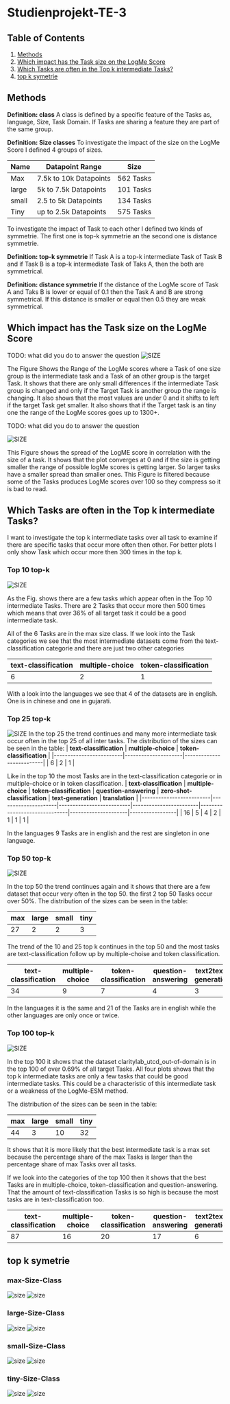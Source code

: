 # Studienprojekt-TE-3

## Table of Contents
1. [Methods](https://github.com/merkdirwas1/Studienprojekt-TE-3/tree/main?tab=readme-ov-file#methods)
2. [Which impact has the Task size on the LogMe Score](https://github.com/merkdirwas1/Studienprojekt-TE-3/tree/main?tab=readme-ov-file#which-impact-has-the-task-size-on-the-logme-score)
3. [Which Tasks are often in the Top k intermediate Tasks?](https://github.com/merkdirwas1/Studienprojekt-TE-3/tree/main?tab=readme-ov-file#which-tasks-are-often-in-the-top-k-intermediate-tasks)
4. [top k symetrie](https://github.com/merkdirwas1/Studienprojekt-TE-3/tree/main?tab=readme-ov-file#top-k-symetrie)

## Methods

**Definition: class**
A class is defined by a specific feature of the Tasks as, language, Size, Task Domain. If Tasks are sharing a feature they are part of the same group. 

**Definition: Size classes**
To investigate the impact of the size on the LogMe Score I defined 4 groups of sizes. 

| **Name** | **Datapoint Range**    | **Size**  |
|----------|------------------------|-----------|
| Max      | 7.5k to 10k Datapoints | 562 Tasks |
| large    | 5k to 7.5k Datapoints  | 101 Tasks |
| small    | 2.5 to 5k Datapoints   | 134 Tasks |
| Tiny     | up to 2.5k Datapoints  | 575 Tasks |

To investigate the impact of Task to each other I defined two kinds of symmetrie. The first one is top-k symmetrie an the second one is distance symmetrie.

**Definition: top-k symmetrie**
If Task A is a top-k intermediate Task of Task B and if Task B is a top-k intermediate Task of Taks A, then the both are symmetrical.

**Definition: distance symmetrie**
If the distance of the LogMe score of Task A and Taks B is lower or equal of 0.1 then the Task A and B are strong symmetrical. If this distance is smaller or equal then 0.5 they are weak symmetrical.

## Which impact has the Task size on the LogMe Score
TODO: what did you do to answer the question
![SIZE](https://github.com/merkdirwas1/Studienprojekt-TE-3/blob/main/images/newplot(8).png)


The Figure Shows the Range of the LogMe scores where a Task of one size group is the intermediate task and a Task of an other group is the target Task. It shows that there are only small differences if the intermediate Task group is changed and only if the Target Task is another group the range is changing. It also shows that the most values are under 0 and it shifts to left if the target Task get smaller. It also shows that if the Target task is an tiny one the range of the LogMe scores goes up to 1300+.

TODO: what did you do to answer the question


![SIZE](https://github.com/merkdirwas1/Studienprojekt-TE-3/blob/main/images/spread-gr%C3%B6%C3%9Fe.png)

This Figure shows the spread of the LogME score in correlation with the size of a task. It shows that the plot converges at 0 and if the size is getting smaller the range of  possible logMe scores is getting larger. So larger tasks have a smaller spread than smaller ones.  This Figure is filtered because some of the Tasks produces LogMe scores over 100 so they compress so it is bad to read. 

## Which Tasks are often in the Top k intermediate Tasks?
I want to investigate the top k intermediate tasks over all task to examine if there are specific tasks that occur more often then other. For better plots I only show Task which occur more then 300 times in the top k.

### Top 10 top-k

![SIZE](https://github.com/merkdirwas1/Studienprojekt-TE-3/blob/main/images/Top%2010.png)

As the Fig. shows there are a few tasks which appear often in the Top 10 intermediate Tasks. There are 2 Tasks that occur more then 500 times which means that over 36% of all target task it could be a good intermediate task.

All of the 6 Tasks are in the max size class.
If we look into the Task categories we see that the most intermediate datasets come from the text-classification categorie  and there are just two other categories 

| **text-classification** | **multiple-choice** | **token-classification** |
|-------------------------|---------------------|--------------------------|
| 6                       | 2                   | 1                        |

With a look into the languages we see that 4 of the datasets are in english. One is in chinese and one in gujarati.
### Top 25 top-k

![SIZE](https://github.com/merkdirwas1/Studienprojekt-TE-3/blob/main/images/Top%2025.png)
In the top 25 the trend continues and many more intermediate task occur often in the top 25 of all inter tasks. 
The distribution of the sizes can be seen in the table: 
| **text-classification** | **multiple-choice** | **token-classification** |
|-------------------------|---------------------|--------------------------|
| 6                       | 2                   | 1                        |

Like in the top 10 the most Tasks are in the text-classification categorie or in multiple-choice or in token classification.
| **text-classification** | **multiple-choice** | **token-classification** | **question-answering** | **zero-shot-classification** | **text-generation** | **translation** |
|-------------------------|---------------------|--------------------------|------------------------|------------------------------|---------------------|-----------------|
| 16                      | 5                   | 4                        | 2                      | 1                            | 1                   | 1               |

In the languages 9 Tasks are in english and the rest are singleton in one language. 

### Top 50 top-k
![SIZE](https://github.com/merkdirwas1/Studienprojekt-TE-3/blob/main/images/Top%2050.png)

In the top 50 the trend continues again and it shows that there are a few dataset that occur very often in the top 50. the first 2 top 50 Tasks occur over 50%.
The distribution of the sizes can be seen in the table: 

| **max** | **large** | **small** | **tiny** |
|---------|-----------|-----------|----------|
| 27      | 2         | 2         | 3        |

The trend of the 10 and 25 top k continues in the top 50 and the most tasks are text-classification follow up by multiple-choise and token classification.

| text-classification | multiple-choice | token-classification | question-answering | text2text-generation | text-generation | translation | zero-shot-classification | text-retrieval | fill-mask |
|---------------------|-----------------|----------------------|--------------------|----------------------|-----------------|-------------|--------------------------|----------------|-----------|
| 34                  | 9               | 7                    | 4                  | 3                    | 2               | 1           | 1                        | 1              | 1         |

In the languages it is the same and 21 of the Tasks are in english while the other languages are only once or twice. 

### Top 100 top-k

![SIZE](https://github.com/merkdirwas1/Studienprojekt-TE-3/blob/main/images/Top%20100.png)


In the top 100 it shows that the dataset claritylab_utcd_out-of-domain is in the top 100 of over 0.69% of all target Tasks. All four plots shows that the top k intermediate tasks are only a few tasks that could be good intermediate tasks. This could be a characteristic of this intermediate task or a weakness of the LogMe-ESM method.

The distribution of the sizes can be seen in the table: 

| **max** | **large** | **small** | **tiny** |
|---------|-----------|-----------|----------|
| 44      | 3         | 10        | 32       |

It shows that it is more likely that the best intermediate task is a max set because the percentage share of the max Tasks is larger than the percentage share of max Tasks over all tasks.

If we look into the categories of the top 100 then it shows that the best Tasks are in multiple-choice, token-classification and question-answering. That the amount of text-classification Tasks is so high is because the most tasks are in text-classification too. 

| **text-classification** | **multiple-choice** | **token-classification** | **question-answering** | **text2text-generation** | **text-retrieval** | **zero-shot-classification** | **text-generation** | **translation** | **fill-mask** | **sentence-similarity** | **None** |
|-------------------------|---------------------|--------------------------|------------------------|--------------------------|--------------------|------------------------------|---------------------|-----------------|---------------|-------------------------|----------|
| 87                      | 16                  | 20                       | 17                     | 6                        | 5                  | 4                            | 4                   | 2               | 1             | 1                       | 1        |

## top k symetrie

### max-Size-Class
![size](https://github.com/merkdirwas1/Studienprojekt-TE-3/blob/main/images/max%2020.png)
![size](https://github.com/merkdirwas1/Studienprojekt-TE-3/blob/main/images/max%20100.png)
### large-Size-Class
![size](https://github.com/merkdirwas1/Studienprojekt-TE-3/blob/main/images/large%2020.png)
![size](https://github.com/merkdirwas1/Studienprojekt-TE-3/blob/main/images/Large%20100.png)
### small-Size-Class
![size](https://github.com/merkdirwas1/Studienprojekt-TE-3/blob/main/images/small%2020.png)
![size](https://github.com/merkdirwas1/Studienprojekt-TE-3/blob/main/images/small%20100.png)
### tiny-Size-Class
![size](https://github.com/merkdirwas1/Studienprojekt-TE-3/blob/main/images/tiny%2020.png)
![size](https://github.com/merkdirwas1/Studienprojekt-TE-3/blob/main/images/tiny%20100.png)
